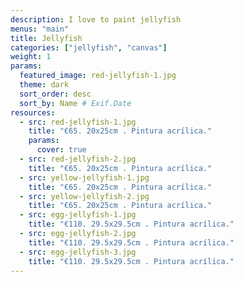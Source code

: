 ```yaml
---
description: I love to paint jellyfish
menus: "main"
title: Jellyfish
categories: ["jellyfish", "canvas"]
weight: 1
params:
  featured_image: red-jellyfish-1.jpg
  theme: dark
  sort_order: desc
  sort_by: Name # Exif.Date
resources:
  - src: red-jellyfish-1.jpg
    title: "€65. 20x25cm . Pintura acrílica."
    params:
      cover: true
  - src: red-jellyfish-2.jpg
    title: "€65. 20x25cm . Pintura acrílica."
  - src: yellow-jellyfish-1.jpg
    title: "€65. 20x25cm . Pintura acrílica."
  - src: yellow-jellyfish-2.jpg
    title: "€65. 20x25cm . Pintura acrílica."
  - src: egg-jellyfish-1.jpg
    title: "€110. 29.5x29.5cm . Pintura acrílica."
  - src: egg-jellyfish-2.jpg
    title: "€110. 29.5x29.5cm . Pintura acrílica."
  - src: egg-jellyfish-3.jpg
    title: "€110. 29.5x29.5cm . Pintura acrílica."
---
```

